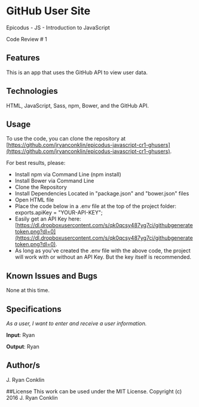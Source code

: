 # GitHub User Site
Epicodus - JS - Introduction to JavaScript

Code Review # 1

## Features
This is an app that uses the GitHub API to view user data.

## Technologies

HTML, JavaScript, Sass, npm, Bower, and the GitHub API.

## Usage

To use the code, you can clone the repository at [https://github.com/jryanconklin/epicodus-javascript-cr1-ghusers](https://github.com/jryanconklin/epicodus-javascript-cr1-ghusers).

For best results, please:

- Install npm via Command Line (npm install)
- Install Bower via Command Line
- Clone the Repository
- Install Dependencies Located in "package.json" and "bower.json" files
- Open HTML file
- Place the code below in a .env file at the top of the project folder:
    exports.apiKey = "YOUR-API-KEY";
- Easily get an API Key here:  [https://dl.dropboxusercontent.com/s/qk0qcsy487yg7ci/githubgeneratetoken.png?dl=0](https://dl.dropboxusercontent.com/s/qk0qcsy487yg7ci/githubgeneratetoken.png?dl=0).
- As long as you've created the .env file with the above code, the project will work with or without an API Key. But the key itself is recommended.

## Known Issues and Bugs

None at this time.

## Specifications

*As a user, I want to enter and receive a user information.*

__Input__: Ryan

__Output__: Ryan


## Author/s
J. Ryan Conklin


##License
This work can be used under the MIT License.
Copyright (c) 2016 J. Ryan Conklin
